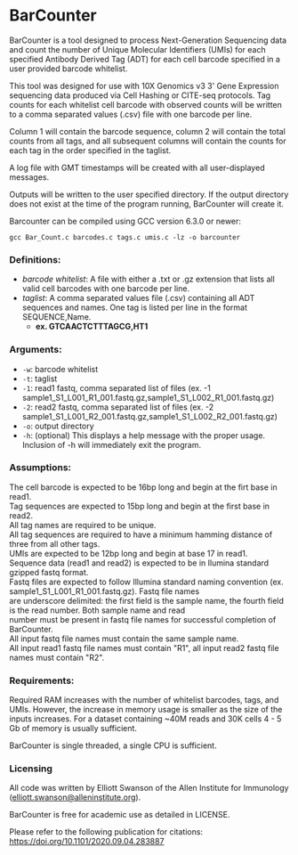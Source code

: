 # BarCounter
BarCounter is a tool designed to process Next-Generation Sequencing data and count the number of Unique Molecular Identifiers (UMIs) for each specified Antibody Derived Tag (ADT) for each cell barcode specified in a user provided barcode whitelist.  

This tool was designed for use with 10X Genomics v3 3' Gene Expression sequencing data produced via Cell Hashing or CITE-seq protocols. Tag counts for each whitelist cell barcode with observed counts will be written to a comma separated values (.csv) file with one barcode per line.  

Column 1 will contain the barcode sequence, column 2 will contain the total counts from all tags, and all subsequent columns will contain the counts for each tag in the order specified in the taglist.  

A log file with GMT timestamps will be created with all user-displayed messages.  

Outputs will be written to the user specified directory. If the output directory does not exist at the time of the program running, BarCounter will create it.  

Barcounter can be compiled using GCC version 6.3.0 or newer:  
```
gcc Bar_Count.c barcodes.c tags.c umis.c -lz -o barcounter
```

### Definitions:
- *barcode whitelist*: A file with either a .txt or .gz extension that lists all valid cell barcodes with one barcode per line.  
- *taglist*: A comma separated values file (.csv) containing all ADT sequences and names. One tag is listed per line in the format SEQUENCE,Name.  
    - **ex. GTCAACTCTTTAGCG,HT1**

### Arguments:
- `-w`: barcode whitelist  
- `-t`: taglist  
- `-1`: read1 fastq, comma separated list of files (ex. -1 sample1_S1_L001_R1_001.fastq.gz,sample1_S1_L002_R1_001.fastq.gz)  
- `-2`: read2 fastq, comma separated list of files (ex. -2 sample1_S1_L001_R2_001.fastq.gz,sample1_S1_L002_R2_001.fastq.gz)  
- `-o`: output directory  
- `-h`: (optional) This displays a help message with the proper usage. Inclusion of -h will immediately exit the program.  

### Assumptions:
The cell barcode is expected to be 16bp long and begin at the firt base in read1.  
Tag sequences are expected to 15bp long and begin at the first base in read2.  
All tag names are required to be unique.  
All tag sequences are required to have a minimum hamming distance of three from all other tags.  
UMIs are expected to be 12bp long and begin at base 17 in read1.  
Sequence data (read1 and read2) is expected to be in Ilumina standard gzipped fastq format.  
Fastq files are expected to follow Illumina standard naming convention (ex. sample1_S1_L001_R1_001.fastq.gz). Fastq file names  
are underscore delimited: the first field is the sample name, the fourth field is the read number. Both sample name and read  
number must be present in fastq file names for successful completion of BarCounter.  
All input fastq file names must contain the same sample name.  
All input read1 fastq file names must contain "R1", all input read2 fastq file names must contain "R2".  

### Requirements:
Required RAM increases with the number of whitelist barcodes, tags, and UMIs. However, the increase in memory usage is smaller as the size of the inputs increases. For a dataset containing ~40M reads and 30K cells 4 - 5 Gb of memory is usually sufficient.  

BarCounter is single threaded, a single CPU is sufficient.  

### Licensing
All code was written by Elliott Swanson of the Allen Institute for Immunology (elliott.swanson@alleninstitute.org).  

BarCounter is free for academic use as detailed in LICENSE.  

Please refer to the following publication for citations: https://doi.org/10.1101/2020.09.04.283887

